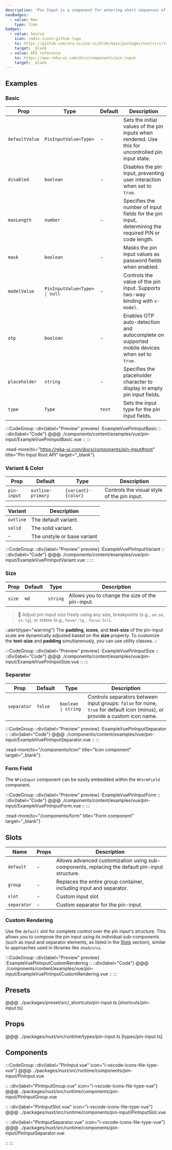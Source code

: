 ```yaml
---
description: 'Pin Input is a component for entering short sequences of numbers or characters, commonly used for verification codes or PINs.'
navBadges:
  - value: New
    type: lime
badges:
  - value: Source
    icon: radix-icons:github-logo
    to: https://github.com/una-ui/una-ui/blob/main/packages/nuxt/src/runtime/components/pin-input/PinInput.vue
    target: _blank
  - value: API reference
    to: https://www.reka-ui.com/docs/components/pin-input
    target: _blank
---
```


## Examples

### Basic

| Prop           | Type                          | Default | Description                                                                                          |
| -------------- | ----------------------------- | ------- | ---------------------------------------------------------------------------------------------------- |
| `defaultValue` | `PinInputValue<Type>`         | -       | Sets the initial values of the pin inputs when rendered. Use this for uncontrolled pin input state.  |
| `disabled`     | `boolean`                     | -       | Disables the pin input, preventing user interaction when set to `true`.                              |
| `maxLength`    | `number`                      | -       | Specifies the number of input fields for the pin input, determining the required PIN or code length. |
| `mask`         | `boolean`                     | -       | Masks the pin input values as password fields when enabled.                                          |
| `modelValue`   | `PinInputValue<Type> \| null` | -       | Controls the value of the pin input. Supports two-way binding with `v-model`.                        |
| `otp`          | `boolean`                     | -       | Enables OTP auto-detection and autocomplete on supported mobile devices when set to `true`.          |
| `placeholder`  | `string`                      | -       | Specifies the placeholder character to display in empty pin input fields.                            |
| `type`         | `Type`                        | `text`  | Sets the input type for the pin input fields.                                                        |

:::CodeGroup
::div{label="Preview" preview}
:ExampleVuePinInputBasic
::
::div{label="Code"}
@@@ ./components/content/examples/vue/pin-input/ExampleVuePinInputBasic.vue
::
:::

:read-more{to="https://reka-ui.com/docs/components/pin-input#root" title="Pin Input Root API" target="_blank"}

### Variant & Color

| Prop        | Default           | Type                | Description                                 |
| ----------- | ----------------- | ------------------- | ------------------------------------------- |
| `pin-input` | `outline-primary` | `{variant}-{color}` | Controls the visual style of the pin input. |

| Variant   | Description                 |
| --------- | --------------------------- |
| `outline` | The default variant.        |
| `solid`   | The solid variant.          |
| `~`       | The unstyle or base variant |

:::CodeGroup
::div{label="Preview" preview}
:ExampleVuePinInputVariant
::
::div{label="Code"}
@@@ ./components/content/examples/vue/pin-input/ExampleVuePinInputVariant.vue
::
:::

### Size

| Prop   | Default | Type     | Description                                     |
| ------ | ------- | -------- | ----------------------------------------------- |
| `size` | `md`    | `string` | Allows you to change the size of the pin-input. |

> 🚀 Adjust pin-input size freely using any size, breakpoints (e.g., `sm:sm, xs:lg`), or states (e.g., `hover:lg, focus:3xl`).

::alert{type="warning"}
The **padding**, **icons**, and **text-size** of the pin-input scale are dynamically adjusted based on the **size** property. To customize the **text-size** and **padding** simultaneously, you can use utility classes.
::

:::CodeGroup
::div{label="Preview" preview}
:ExampleVuePinInputSize
::
::div{label="Code"}
@@@ ./components/content/examples/vue/pin-input/ExampleVuePinInputSize.vue
::
:::

### Separator

| Prop        | Default | Type                | Description                                                                                                                 |
| ----------- | ------- | ------------------- | --------------------------------------------------------------------------------------------------------------------------- |
| `separator` | `false` | `boolean \| string` | Controls separators between input groups: `false` for none, `true` for default icon (minus), or provide a custom icon name. |

:::CodeGroup
::div{label="Preview" preview}
:ExampleVuePinInputSeparator
::
::div{label="Code"}
@@@ ./components/content/examples/vue/pin-input/ExampleVuePinInputSeparator.vue
::
:::

:read-more{to="/components/icon" title="Icon component" target="_blank"}

### Form Field

The `NPinInput` component can be easily embedded within the `NFormField` component.

:::CodeGroup
::div{label="Preview" preview}
:ExampleVuePinInputForm
::
::div{label="Code"}
@@@ ./components/content/examples/vue/pin-input/ExampleVuePinInputForm.vue
::
:::

:read-more{to="/components/form" title="Form component" target="_blank"}

## Slots

| Name        | Props | Description                                                                                    |
| ----------- | ----- | ---------------------------------------------------------------------------------------------- |
| `default`   | -     | Allows advanced customization using sub-components, replacing the default pin-input structure. |
| `group`     | -     | Replaces the entire group container, including input and separator.                            |
| `slot`      | -     | Custom input slot                                                                              |
| `separator` | -     | Custom separator for the pin-input.                                                            |

### Custom Rendering

Use the `default` slot for complete control over the pin input's structure. This allows you to compose the pin input using its individual sub-components (such as input and separator elements, as listed in the [Slots](#slots) section), similar to approaches used in libraries like `shadcn/ui`.

:::CodeGroup
::div{label="Preview" preview}
:ExampleVuePinInputCustomRendering
::
::div{label="Code"}
@@@ ./components/content/examples/vue/pin-input/ExampleVuePinInputCustomRendering.vue
::
:::

## Presets

@@@ ../packages/preset/src/_shortcuts/pin-input.ts [shortcuts/pin-input.ts]

## Props

@@@ ../packages/nuxt/src/runtime/types/pin-input.ts [types/pin-input.ts]

## Components

:::CodeGroup
::div{label="PinInput.vue" icon="i-vscode-icons-file-type-vue"}
@@@ ../packages/nuxt/src/runtime/components/pin-input/PinInput.vue

::
::div{label="PinInputGroup.vue" icon="i-vscode-icons-file-type-vue"}
@@@ ../packages/nuxt/src/runtime/components/pin-input/PinInputGroup.vue

::
::div{label="PinInputSlot.vue" icon="i-vscode-icons-file-type-vue"}
@@@ ../packages/nuxt/src/runtime/components/pin-input/PinInputSlot.vue

::
::div{label="PinInputSeparator.vue" icon="i-vscode-icons-file-type-vue"}
@@@ ../packages/nuxt/src/runtime/components/pin-input/PinInputSeparator.vue

::
:::
